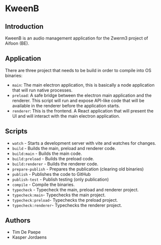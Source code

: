 # KweenB

## Introduction

KweenB is an audio management application for the Zwerm3 project of Aifoon (BE).

## Application

There are three project that needs to be build in order to compile into OS binaries:

- `main`: The main electron application, this is basically a node application that will run native processes.
- `preload`: A safe bridge between the electron main application and the renderer. This script will run and expose API-like code that will be available in the renderer before the application starts.
- `renderer`: This is the frontend. A React application that will present the UI and will interact with the main electron application.

## Scripts

- `watch` - Starts a development server with vite and watches for changes.
- `build` - Builds the main, preload and renderer code.
- `build:main` - Builds the main code.
- `build:preload` - Builds the preload code.
- `build:renderer` - Builds the renderer code.
- `prepare-publish` - Prepares the publication (clearing old binaries)
- `publish` - Publishes the code to GitHub
- `publish-test` - Publish testing (only publication)
- `compile` - Compile the binaries.
- `typecheck` - Typecheck the main, preload and renderer project.
- `typecheck:main`- Typechecks the main project.
- `typecheck:preload`- Typechecks the preload project.
- `typecheck:renderer`- Typechecks the renderer project.

## Authors

- Tim De Paepe
- Kasper Jordaens
